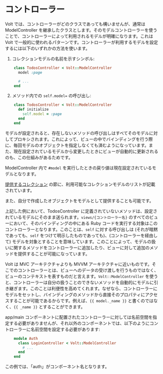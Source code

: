 # コントローラー

Volt では、コントローラーがどのクラスであっても構いませんが、通常は ModelController を継承したクラスとします。そのモデルコントローラーを使うことで、コントローラーによって利用されるモデルが明確になります。これは Volt で一般的に使われるパターンです。コントローラーが利用するモデルを設定するには以下のいずれかの方法を使います。

1. コレクションモデルの名前を示すシンボル:

```ruby
    class TodosController < Volt::ModelController
      model :page

      # ...
    end
```

2. メソッド内での `self.model=` の呼び出し:

```ruby
    class TodosController < Volt::ModelController
      def initialize
        self.model = :page
      end
    end
```

モデルが設定されると、存在しないメソッドの呼び出しはすべてそのモデルに対してプロキシされます。これによって、ビューの中でバインディングを行う際に、毎回モデルのオブジェクトを指定しなくても済むようになっています。また、現在設定されているモデルから変更したときにビューが自動的に更新されるのも、この仕組みがあるためです。

ModelController 内で `#model` を実行したときの戻り値は現在設定されているモデルとなります。

[提供するコレクション](#提供するコレクション) の節に、利用可能なコレクションモデルのリストが記載されています。

また、自分で作成したオブジェクトをモデルとして提供することも可能です。

上記した例において、TodosController に定義されていないメソッドは、設定されているモデルにそのまま送られます。```views/{コントローラー名}``` のすべてのビューにおいて、そのバインディングの中にある Ruby コードを実行する対象はこのコントローラーとなります。このことは、```self``` に対する呼び出しは (それが暗黙であっても、```self``` をつけて明示したものであっても)、(コントローラーを経由して) モデルを対象とすることを意味しています。このことによって、モデルの扱いに関するメソッドをコントローラーに追加したり、ビューに対して追加のメソッドを提供することが可能になっています。

Volt は MVC アーキテクチャよりも MVVM アーキテクチャに近いものです。そこでのコントローラーとは、ビューへのデータの受け渡しを行うものではなく、ビューのコンテキストを表すものだと言えます。```Volt::ModelController``` を使うと、コントローラーは自分の扱うことのできないメソッドを自動的にモデルに引き継ぎます。このことは利便性を高めてくれます。なぜなら、コントローラーにモデルをセットし、バインディングのメソッドから直接そのプロパティにアクセスすることが可能であるからです。例えば、```{{ model._name }}``` と書くのではなく、```{{ _name }}``` とすることができます。

app/main コンポーネントに配置されたコントローラーに対しては名前空間を指定する必要がありませんが、それ以外のコンポーネントでは、以下のようにコントローラーに名前空間を設定する必要があります:

```ruby
    module Auth
      class LoginController < Volt::ModelController
        # ...
      end
    end
```

この例では、「auth」がコンポーネント名となります。
